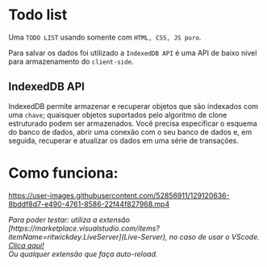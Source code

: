 # Todo list

Uma `TODO LIST` usando somente com `HTML, CSS, JS puro`.

Para salvar os dados foi utilizado a `IndexedDB API` é uma API de baixo nível para armazenamento do `client-side`.

## IndexedDB API

IndexedDB permite armazenar e recuperar objetos que são indexados com uma `chave`; quaisquer objetos suportados pelo algoritmo de clone estruturado podem ser armazenados. Você precisa especificar o esquema do banco de dados, abrir uma conexão com o seu banco de dados e, em seguida, recuperar e atualizar os dados em uma série de transações.

# Como funciona:

https://user-images.githubusercontent.com/52856911/129120636-8bddf8d7-e490-4761-8586-22f44f827968.mp4

<em>
  Para poder testar: utiliza a extensão [https://marketplace.visualstudio.com/items?itemName=ritwickdey.LiveServer](Live-Server), no caso de usar o VScode.
  <a href="https://marketplace.visualstudio.com/items?itemName=ritwickdey.LiveServer">Clica aqui!</a>
</em>
<br />
<em>Ou qualquer extensão que faça auto-reload.</em>
